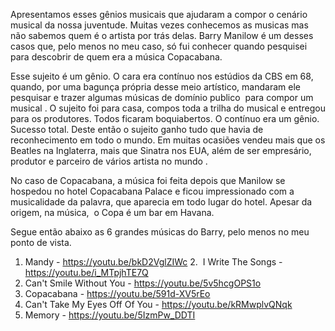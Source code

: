 Apresentamos  esses gênios musicais que ajudaram a compor o cenário musical da nossa juventude. Muitas vezes conhecemos as musicas mas não sabemos quem é o artista por trás delas. Barry Manilow é um desses casos que, pelo menos no meu caso, só fui conhecer quando pesquisei para descobrir de quem era a música Copacabana. 

Esse sujeito é um gênio. O cara era contínuo nos estúdios da CBS em 68, quando, por uma bagunça própria desse meio artístico, mandaram ele pesquisar e trazer algumas músicas de domínio publico  para compor um musical . O sujeito foi para casa, compos toda a trilha do musical e entregou para os produtores. Todos ficaram boquiabertos. O contínuo era um gênio.  Sucesso total. Deste então o sujeito ganho tudo que havia de reconhecimento em todo o mundo. Em muitas ocasiões vendeu mais que os Beatles na Inglaterra, mais que Sinatra nos EUA, além de ser empresário, produtor e parceiro de vários artista no mundo .

No caso de Copacabana, a música foi feita depois que Manilow se hospedou no hotel Copacabana Palace e ficou impressionado com a musicalidade da palavra, que aparecia em todo lugar do hotel. Apesar da origem, na música,  o Copa é um bar em Havana.

Segue então abaixo as 6 grandes músicas do Barry, pelo menos no meu ponto de vista. 
1. Mandy - https://youtu.be/bkD2VglZIWc
2.  I Write The Songs - https://youtu.be/i_MTpjhTE7Q
3. Can't Smile Without You - https://youtu.be/5v5hcgOPS1o
4. Copacabana - https://youtu.be/591d-XV5rEo
5. Can't Take My Eyes Off Of You - https://youtu.be/kRMwplvQNqk
6. Memory - https://youtu.be/5IzmPw_DDTI